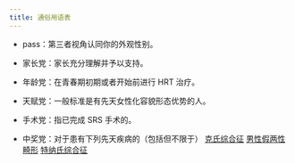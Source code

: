 ```yaml
---
title: 通俗用语表
---
```


- pass：第三者视角认同你的外观性别。

- 家长党：家长充分理解并予以支持。

- 年龄党：在青春期初期或者开始前进行 HRT 治疗。

- 天赋党：一般标准是有先天女性化容貌形态优势的人。

- 手术党：指已完成 SRS 手术的。

- 中奖党：对于患有下列先天疾病的（包括但不限于）
[克氏综合征](https://zh.wikipedia.org/zh-cn/克氏综合征)
[男性假两性畸形](https://zh.wikipedia.org/zh-cn/双性人)
[特纳氏综合征](https://zh.wikipedia.org/zh-cn/特纳氏综合征)
